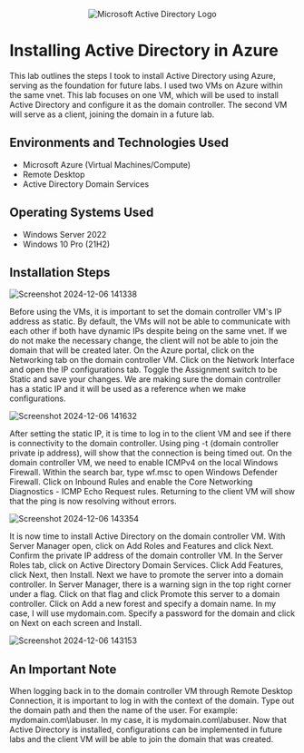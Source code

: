 <p align="center">
<img src="https://i.imgur.com/pU5A58S.png" alt="Microsoft Active Directory Logo"/>
</p>

<h1>Installing Active Directory in Azure</h1>
This lab outlines the steps I took to install Active Directory using Azure, serving as the foundation for future labs. I used two VMs on Azure within the same vnet. This lab focuses on one VM, which will be used to install Active Directory and configure it as the domain controller. The second VM will serve as a client, joining the domain in a future lab. <br />

<h2>Environments and Technologies Used</h2>

- Microsoft Azure (Virtual Machines/Compute)
- Remote Desktop
- Active Directory Domain Services

<h2>Operating Systems Used </h2>

- Windows Server 2022
- Windows 10 Pro (21H2)

<h2>Installation Steps</h2>

![Screenshot 2024-12-06 141338](https://github.com/user-attachments/assets/b367b0ab-28ff-4dd6-82ef-7e2fbf3ef10d)

Before using the VMs, it is important to set the domain controller VM's IP address as static. By default, the VMs will not be able to communicate with each other if both have dynamic IPs despite being on the same vnet. If we do not make the necessary change, the client will not be able to join the domain that will be created later. On the Azure portal, click on the Networking tab on the domain controller VM. Click on the Network Interface and open the IP configurations tab. Toggle the Assignment switch to be Static and save your changes. We are making sure the domain controller has a static IP and it will be used as a reference when we make configurations.

![Screenshot 2024-12-06 141632](https://github.com/user-attachments/assets/4d7123ea-0567-4896-ab12-a35117ac6604)

After setting the static IP, it is time to log in to the client VM and see if there is connectivity to the domain controller. Using ping -t (domain controller private ip address), will show that the connection is being timed out. On the domain controller VM, we need to enable ICMPv4 on the local Windows Firewall. Within the search bar, type wf.msc to open Windows Defender Firewall. Click on Inbound Rules and enable the Core Networking Diagnostics - ICMP Echo Request rules. Returning to the client VM will show that the ping is now resolving without errors.

![Screenshot 2024-12-06 143354](https://github.com/user-attachments/assets/eddf5847-6f60-4885-998a-13fb5e8fc30f)

It is now time to install Active Directory on the domain controller VM. With Server Manager open, click on Add Roles and Features and click Next. Confirm the private IP address of the domain controller VM. In the Server Roles tab, click on Active Directory Domain Services. Click Add Features, click Next, then Install. Next we have to promote the server into a domain controller. In Server Manager, there is a warning sign in the top right corner under a flag. Click on that flag and click Promote this server to a domain controller. Click on Add a new forest and specify a domain name. In my case, I will use mydomain.com. Specify a password for the domain and click on Next on each screen and Install.

![Screenshot 2024-12-06 143153](https://github.com/user-attachments/assets/b65ac1ca-4ab7-44ed-85c6-f506f96c807a)

<h2>An Important Note </h2>

When logging back in to the domain controller VM through Remote Desktop Connection, it is important to log in with the context of the domain. Type out the domain path and then the name of the user. For example: mydomain.com\labuser. In my case, it is mydomain.com\labuser. Now that Active Directory is installed, configurations can be implemented in future labs and the client VM will be able to join the domain that was created.
